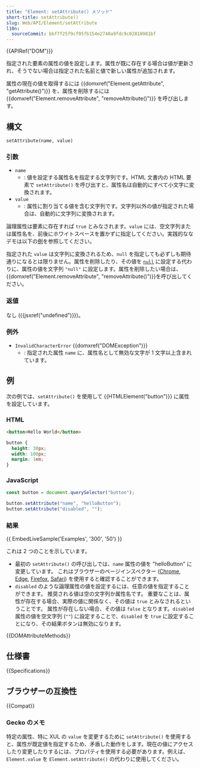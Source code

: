 ```yaml
---
title: "Element: setAttribute() メソッド"
short-title: setAttribute()
slug: Web/API/Element/setAttribute
l10n:
  sourceCommit: bbf7f25f9cf95fb154e2740a9fdc9c02818981bf
---
```


{{APIRef("DOM")}}

指定された要素の属性の値を設定します。属性が既に存在する場合は値が更新され、そうでない場合は指定された名前と値で新しい属性が追加されます。

属性の現在の値を取得するには {{domxref("Element.getAttribute", "getAttribute()")}} を、属性を削除するには {{domxref("Element.removeAttribute", "removeAttribute()")}} を呼び出します。

## 構文

```js-nolint
setAttribute(name, value)
```

### 引数

- `name`
  - : 値を設定する属性名を指定する文字列です。HTML 文書内の HTML 要素で `setAttribute()` を呼び出すと、属性名は自動的にすべて小文字に変換されます。
- `value`
  - : 属性に割り当てる値を含む文字列です。文字列以外の値が指定された場合は、自動的に文字列に変換されます。

論理属性は要素に存在すれば `true` とみなされます。`value` には、空文字列または属性名を、前後にホワイトスペースを置かずに指定してください。実践的ななデモは以下の[例](#例)を参照してください。

指定された `value` は文字列に変換されるため、`null` を指定しても必ずしも期待通りになるとは限りません。属性を削除したり、その値を [`null`](/ja/docs/Web/JavaScript/Reference/Operators/null) に設定する代わりに、属性の値を文字列 `"null"` に設定します。属性を削除したい場合は、{{domxref("Element.removeAttribute", "removeAttribute()")}}を呼び出してください。

### 返値

なし ({{jsxref("undefined")}})。

### 例外

- `InvalidCharacterError` {{domxref("DOMException")}}
  - : 指定された属性 `name` に、属性名として無効な文字が 1 文字以上含まれています。

## 例

次の例では、`setAttribute()` を使用して {{HTMLElement("button")}} に属性を設定しています。

### HTML

```html
<button>Hello World</button>
```

```css hidden
button {
  height: 30px;
  width: 100px;
  margin: 1em;
}
```

### JavaScript

```js
const button = document.querySelector("button");

button.setAttribute("name", "helloButton");
button.setAttribute("disabled", "");
```

### 結果

{{ EmbedLiveSample('Examples', '300', '50') }}

これは 2 つのことを示しています。

- 最初の `setAttribute()` の呼び出しでは、`name` 属性の値を "helloButton" に変更しています。
  これはブラウザーのページインスペクター ([Chrome](https://developer.chrome.com/docs/devtools/dom/properties/), [Edge](https://docs.microsoft.com/microsoft-edge/devtools-guide-chromium/css/inspect),
  [Firefox](https://firefox-source-docs.mozilla.org/devtools-user/page_inspector/how_to/open_the_inspector/index.html), [Safari](https://support.apple.com/en-us/guide/safari-developer/welcome/mac)) を使用すると確認することができます。
- `disabled` のような論理属性の値を設定するには、任意の値を指定することができます。
  推奨される値は空の文字列か属性名です。
  重要なことは、属性が存在する場合、実際の値に関係なく、その値は `true` とみなされるということです。
  属性が存在しない場合、その値は `false` となります。`disabled` 属性の値を空文字列 (`""`) に設定することで、`disabled` を `true` に設定することになり、その結果ボタンは無効になります。

{{DOMAttributeMethods}}

## 仕様書

{{Specifications}}

## ブラウザーの互換性

{{Compat}}

### Gecko のメモ

特定の属性、特に XUL の `value` を変更するために `setAttribute()` を使用すると、属性が既定値を指定するため、矛盾した動作をします。現在の値にアクセスしたり変更したりするには、プロパティを使用する必要があります。例えば、`Element.value` を `Element.setAttribute()` の代わりに使用してください。

